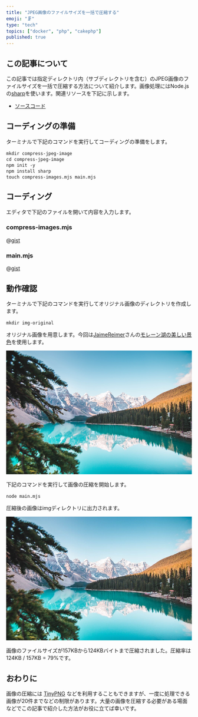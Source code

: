 ```yaml
---
title: "JPEG画像のファイルサイズを一括で圧縮する"
emoji: "🗜"
type: "tech"
topics: ["docker", "php", "cakephp"]
published: true
---
```


## この記事について

この記事では指定ディレクトリ内（サブディレクトリを含む）のJPEG画像のファイルサイズを一括で圧縮する方法について紹介します。画像処理にはNode.jsの[sharp](https://www.npmjs.com/package/sharp)を使います。関連リソースを下記に示します。

- [ソースコード](https://gist.github.com/tatsuyasusukida/928d7a6f655d07f49551e53dd3861da8#file-compress-image-mjs)




## コーディングの準備

ターミナルで下記のコマンドを実行してコーディングの準備をします。

```shell
mkdir compress-jpeg-image
cd compress-jpeg-image
npm init -y
npm install sharp
touch compress-images.mjs main.mjs
```



## コーディング

エディタで下記のファイルを開いて内容を入力します。

### compress-images.mjs

@[gist](https://gist.github.com/tatsuyasusukida/928d7a6f655d07f49551e53dd3861da8?file=compress-images.mjs)

### main.mjs

@[gist](https://gist.github.com/tatsuyasusukida/928d7a6f655d07f49551e53dd3861da8?file=main.mjs)



## 動作確認

ターミナルで下記のコマンドを実行してオリジナル画像のディレクトリを作成します。

```shell
mkdir img-original
```

オリジナル画像を用意します。今回は[JaimeReimer](https://www.pexels.com/ja-jp/@jaime-reimer-1376930/)さんの[モレーン湖の美しい景色](https://www.pexels.com/ja-jp/photo/2662116/)を使用します。

![](/images/articles/compress-jpeg-image/img-check-01.jpg)

下記のコマンドを実行して画像の圧縮を開始します。

```shell
node main.mjs
```

圧縮後の画像はimgディレクトリに出力されます。

![](/images/articles/compress-jpeg-image/img-check-02.jpg)

画像のファイルサイズが157KBから124KBバイトまで圧縮されました。圧縮率は124KB / 157KB = 79%です。



## おわりに

画像の圧縮には [TinyPNG](https://tinypng.com/) などを利用することもできますが、一度に処理できる画像が20件までなどの制限があります。大量の画像を圧縮する必要がある場面などでこの記事で紹介した方法がお役に立てば幸いです。
